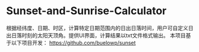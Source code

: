 # Sunset-and-Sunrise-Calculator
根据经纬度、日期、时区，计算特定日期范围内的日出日落时间，用户可自定义日出日落时刻的太阳天顶角。提供UI界面，计算结果以txt文件格式输出。
本项目基于以下项目开发： https://github.com/buelowp/sunset
